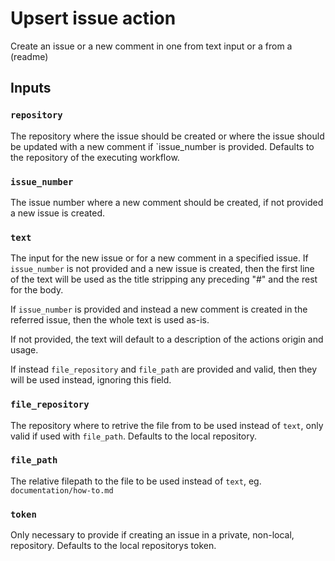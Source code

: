 # Upsert issue action

Create an issue or a new comment in one from text input or a from a (readme)

## Inputs

### `repository`

The repository where the issue should be created or where the issue should be
updated with a new comment if `issue_number is provided. Defaults to the
repository of the executing workflow.

### `issue_number`

The issue number where a new comment should be created, if not provided a new issue is created.

### `text`

The input for the new issue or for a new comment in a specified issue. If
`issue_number` is not provided and a new issue is created, then the first line
of the text will be used as the title stripping any preceding "#" and the rest
for the body.

If `issue_number` is provided and instead a new comment is created in the
referred issue, then the whole text is used as-is.

If not provided, the text will default to a description of the actions origin and usage.

If instead `file_repository` and `file_path` are provided and valid, then they
will be used instead, ignoring this field.

### `file_repository`

The repository where to retrive the file from to be used instead of `text`,
only valid if used with `file_path`. Defaults to the local repository.

### `file_path`

The relative filepath to the file to be used instead of `text`, eg.
`documentation/how-to.md`

### `token`

Only necessary to provide if creating an issue in a private, non-local,
repository. Defaults to the local repositorys token.
